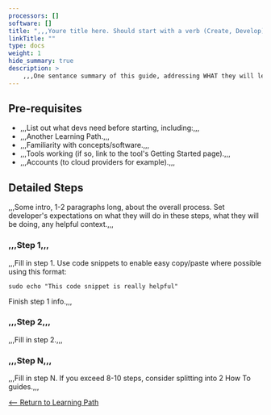 ```yaml
---
processors: []
software: []
title: ",,,Youre title here. Should start with a verb (Create, Develop) and be succinct.,,,"
linkTitle: ""
type: docs
weight: 1
hide_summary: true
description: >
    ,,,One sentance summary of this guide, addressing WHAT they will learn (run something? Use a new framework? Make a decision?),,,
---
```


## Pre-requisites

* ,,,List out what devs need before starting, including:,,,
* ,,,Another Learning Path.,,,
* ,,,Familiarity with concepts/software.,,,
* ,,,Tools working (if so, link to the tool's Getting Started page).,,,
* ,,,Accounts (to cloud providers for example).,,,

## Detailed Steps

,,,Some intro, 1-2 paragraphs long, about the overall process. Set developer's expectations on what they will do in these steps, what they will be doing, any helpful context.,,,

### ,,,Step 1,,,

,,,Fill in step 1. Use code snippets to enable easy copy/paste where possible using this format:
```console
sudo echo "This code snippet is really helpful"
```
Finish step 1 info.,,,

### ,,,Step 2,,,

,,,Fill in step 2.,,,


### ,,,Step N,,,

,,,Fill in step N. If you exceed 8-10 steps, consider splitting into 2 How To guides.,,,



[<-- Return to Learning Path](/path)
